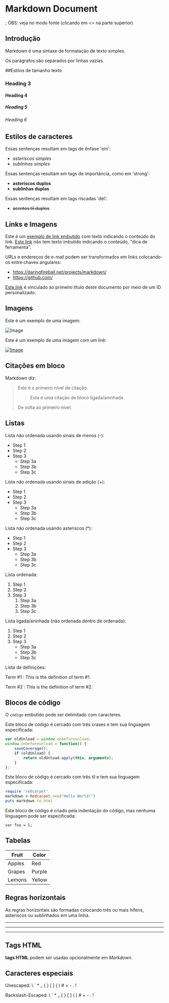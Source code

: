 # Markdown Document

; OBS: veja no modo fonte (clicando em <> na parte superior)

## Introdução

Markdown é uma sintaxe de formatação de texto simples.

Os parágrafos são separados por linhas vazias.

##Estilos de tamanho texto

### Heading 3

#### Heading 4

##### Heading 5

###### Heading 6

## Estilos de caracteres

Essas sentenças resultam em tags de ênfase 'em':

- *asteriscos simples*
- _sublinhas simples_

Essas sentenças resultam em tags de importância, como em 'strong':

- **asteriscos duplos**
- __sublinhas duplas__

Essas sentenças resultam em tags riscadas 'del':

- ~~acentos til duplos~~

## Links e Imagens

Este é um [exemplo de link embutido](https://dio.me/sign-up?ref=NABGWG3Y4C "Site plataforma DIO") com texto indicando o conteúdo do link.
[Este link](https://dio.me/sign-up?ref=NABGWG3Y4C) não tem texto imbutido indicando o conteúdo, "dica de ferramenta".

URLs e endereços de e-mail podem ser transformados em links colocando-os entre chaves angulares:

- <https://daringfireball.net/projects/markdown/>  
- <https://github.com/>

[Este link](#markdown-document) é vinculado ao primeiro título deste documento por meio de um ID personalizado.

## Imagens

Este é um exemplo de uma imagem:

![Image](https://github.com/favicon.ico)

Este é um exemplo de uma imagem com um link:

[![Image](https://github.com/favicon.ico)](https://github.com)

## Citações em bloco

Markdown diz:

> Este é o primeiro nível de citação.
>
> > Esta é uma citação de bloco ligada/aninhada.
>
> De volta ao primeiro nível.

## Listas

Lista não ordenada usando sinais de menos (-):

- Step 1
- Step 2
- Step 3
  - Step 3a
  - Step 3b
  - Step 3c

Lista não ordenada usando sinais de adição (+):

+ Step 1
+ Step 2
+ Step 3
  + Step 3a
  + Step 3b
  + Step 3c

Lista não ordenada usando asteriscos (*):

* Step 1
* Step 2
* Step 3
  * Step 3a
  * Step 3b
  * Step 3c

Lista ordenada:

1. Step 1
1. Step 2
1. Step 3
    1. Step 3a
    1. Step 3b
    1. Step 3c

Lista ligada/aninhada (não ordenada dentro de ordenada):

1. Step 1
1. Step 2
1. Step 3
    - Step 3a
    - Step 3b
    - Step 3c

Lista de definições:

Term #1
: This is the definition of term #1.

Term #2
: This is the definition of term #2.

## Blocos de código

O `código` embutido pode ser delimitado com caracteres.

Este bloco de código é cercado com três crases e tem sua linguagem especificada:

```javascript
var oldUnload = window.onbeforeunload;
window.onbeforeunload = function() {
    saveCoverage();
    if (oldUnload) {
        return oldUnload.apply(this, arguments);
    }
};
```

Este bloco de código é cercado com três til e tem sua linguagem especificada:

~~~ruby
require 'redcarpet'
markdown = Redcarpet.new("Hello World!")
puts markdown.to_html
~~~

Este bloco de código é criado pela indentação do código, mas nenhuma linguagem pode ser especificada:

    var foo = 1;

## Tabelas

| Fruit  | Color  |
|--------|--------|
| Apples | Red    |
| Grapes | Purple |
| Lemons | Yellow |

## Regras horizontais

As regras horizontais são formadas colocando três ou mais hífens, asteriscos ou sublinhados em uma linha.

---

***

___

## Tags HTML

<strong>tags HTML</strong> podem ser usadas opcionalmente em <em>Markdown</em>.

## Caracteres especiais

Unescaped:
\ ` * _ { } [ ] ( ) # + - . !

Backslash-Escaped:
\\ \` \* \_ \{ \} \[ \] \( \) \# \+ \- \. \!